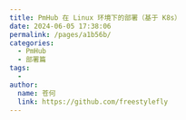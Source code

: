 ```yaml
---
title: PmHub 在 Linux 环境下的部署（基于 K8s）
date: 2024-06-05 17:38:06
permalink: /pages/a1b56b/
categories:
  - PmHub
  - 部署篇
tags:
  - 
author: 
  name: 苍何
  link: https://github.com/freestylefly
---
```

